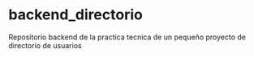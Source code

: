# backend_directorio
Repositorio backend de la practica tecnica de un pequeño proyecto de directorio de usuarios
